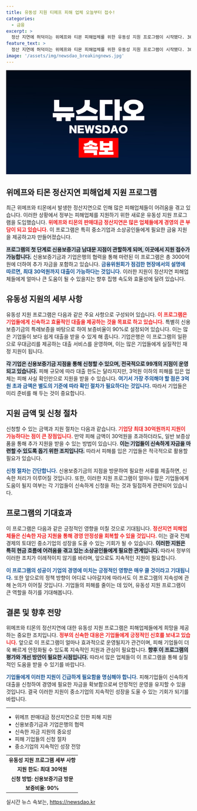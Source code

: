 ```yaml
---
title: 유동성 지원 티메프 피해 업체 오늘부터 접수!
categories:
  - 금융
excerpt: >
  정산 지연에 허덕이는 위메프와 티몬 피해업체를 위한 유동성 지원 프로그램이 시작됐다. 3000억원 규모의 지원으로 최대 30억원 대출이 가능! 긴급한 경영난에 처한 업체들은 신속한 지원 신청이 필수!
feature_text: >
  정산 지연에 허덕이는 위메프와 티몬 피해업체를 위한 유동성 지원 프로그램이 시작됐다. 3000억원 규모의 지원으로 최대 30억원 대출이 가능! 긴급한 경영난에 처한 업체들은 신속한 지원 신청이 필수!
image: '/assets/img/newsdao_breakingnews.jpg'
---
```


<p><img src="/assets/img/newsdao_breakingnews.jpg" alt="bookingtag 속보" /></p>

<h2 data-ke-size="size26">위메프와 티몬 정산지연 피해업체 지원 프로그램</h2>

<p data-ke-size="size16">최근 위메프와 티몬에서 발생한 정산지연으로 인해 많은 피해업체들이 어려움을 겪고 있습니다. 이러한 상황에서 정부는 피해업체를 지원하기 위한 새로운 유동성 지원 프로그램을 도입했습니다. <b><span style="color: #ee2323;">위메프와 티몬의 판매대금 정산지연은 많은 업체들에게 경영의 큰 부담이 되고 있습니다.</span></b> 이 프로그램은 특히 중소기업과 소상공인들에게 필요한 금융 지원을 제공하고자 만들어졌습니다.</p>

<p data-ke-size="size16"><b><span style="background-color: #21538527;">프로그램의 첫 단계로 신용보증기금 남대문 지점이 관할하게 되며, 이곳에서 지원 접수가 가능합니다.</span></b> 신용보증기금과 기업은행의 협력을 통해 마련된 이 프로그램은 총 3000억원에 더하여 추가 자금을 포함하고 있습니다. <b><span style="color: #1a5490;">금융위원회가 점검한 현장에서의 설명에 따르면, 최대 30억원까지 대출이 가능하다는 것입니다.</span></b> 이러한 지원이 정산지연 피해업체들에게 얼마나 큰 도움이 될 수 있을지는 향후 집행 속도와 효율성에 달려 있습니다.</p>

<h2 data-ke-size="size26">유동성 지원의 세부 사항</h2>

<p data-ke-size="size16">유동성 지원 프로그램은 다음과 같은 주요 사항으로 구성되어 있습니다. <b><span style="color: #ee2323;">이 프로그램은 기업들에게 신속하고 효율적인 대출을 제공하는 것을 목표로 하고 있습니다.</span></b> 특별히 신용보증기금의 특례보증을 바탕으로 하여 보증비율이 90%로 설정되어 있습니다. 이는 많은 기업들이 보다 쉽게 대출을 받을 수 있게 해 줍니다. 기업은행은 이 프로그램의 일환으로 우대금리를 제공하는 대출 서비스를 운영하며, 이는 많은 기업들에게 실질적인 재정 지원이 됩니다.</p>

<p data-ke-size="size16"><b><span style="background-color: #21538527;">각 기업은 신용보증기금 지점을 통해 신청할 수 있으며, 전국적으로 99개의 지점이 운영되고 있습니다.</span></b> 피해 규모에 따라 대출 한도는 달라지지만, 3억원 이하의 피해를 입은 업체는 피해 사실 확인만으로 지원을 받을 수 있습니다. <b><span style="color: #1a5490;">여기서 가장 주의해야 할 점은 3억원 초과 금액은 별도의 기준에 따라 확인 절차가 필요하다는 것입니다.</span></b> 따라서 기업들은 미리 준비를 해 두는 것이 중요합니다.</p>

<h2 data-ke-size="size26">지원 금액 및 신청 절차</h2>

<p data-ke-size="size16">신청할 수 있는 금액과 지원 절차는 다음과 같습니다. <b><span style="color: #ee2323;">기업당 최대 30억원까지 지원이 가능하다는 점이 큰 장점입니다.</span></b> 만약 피해 금액이 30억원을 초과하더라도, 일반 보증상품을 통해 추가 지원을 받을 수 있는 방법이 있습니다. <b><span style="background-color: #21538527;">이는 기업들이 신속하게 자금을 마련할 수 있도록 돕기 위한 조치입니다.</span></b> 따라서 피해를 입은 기업들은 적극적으로 활용할 필요가 있습니다.</p>

<p data-ke-size="size16"><b><span style="color: #1a5490;">신청 절차는 간단합니다.</span></b> 신용보증기금의 지점을 방문하여 필요한 서류를 제출하면, 신속한 처리가 이루어질 것입니다. 또한, 이러한 지원 프로그램이 얼마나 많은 기업들에게 도움이 될지 여부는 각 기업들이 신속하게 신청을 하는 것과 밀접하게 관련되어 있습니다.</p>

<h2 data-ke-size="size26">프로그램의 기대효과</h2>

<p data-ke-size="size16">이 프로그램은 다음과 같은 긍정적인 영향을 미칠 것으로 기대됩니다. <b><span style="color: #ee2323;">정산지연 피해업체들은 신속한 자금 지원을 통해 경영 안정성을 회복할 수 있을 것입니다.</span></b> 이는 결국 전체 경제의 토대인 중소기업의 성장을 도울 수 있는 기회가 될 수 있습니다. <b><span style="background-color: #21538527;">이러한 지원은 특히 현금 흐름에 어려움을 겪고 있는 소상공인들에게 필요한 관계입니다.</span></b> 따라서 정부의 이러한 조치가 이례적이지 않기를 바라며, 앞으로도 지속적인 지원이 필요합니다.</p>

<p data-ke-size="size16"><b><span style="color: #1a5490;">이 프로그램의 성공이 기업의 경영에 미치는 긍정적인 영향은 매우 클 것이라고 기대됩니다.</span></b> 또한 앞으로의 정책 방향이 어디로 나아갈지에 따라서도 이 프로그램의 지속성에 관해 논의가 이어질 것입니다. 기업들의 피해를 줄이는 데 있어, 유동성 지원 프로그램이 큰 역할을 하기를 기대해봅니다.</p>

<h2 data-ke-size="size26">결론 및 향후 전망</h2>

<p data-ke-size="size16">위메프와 티몬의 정산지연에 대한 유동성 지원 프로그램은 피해업체들에게 희망을 제공하는 중요한 조치입니다. <b><span style="color: #ee2323;">정부의 신속한 대응은 기업들에게 긍정적인 신호를 보내고 있습니다.</span></b> 앞으로 이 프로그램이 얼마나 효과적으로 운영될지가 관건이며, 피해 기업들이 더욱 빠르게 안정화될 수 있도록 지속적인 지원과 관심이 필요합니다. <b><span style="background-color: #21538527;">향후 이 프로그램의 평가와 개선 방안이 필요한 시점입니다.</span></b> 따라서 많은 업체들이 이 프로그램을 통해 실질적인 도움을 받을 수 있기를 바랍니다.</p>

<p data-ke-size="size16"><b><span style="color: #1a5490;">기업들에게 이러한 지원이 긴급하게 필요함을 명심해야 합니다.</span></b> 피해기업들이 신속하게 대출을 신청하여 경영에 필요한 자금을 확보함으로써 안정적인 운영을 유지할 수 있을 것입니다. 결국 이러한 지원이 중소기업의 지속적인 성장을 도울 수 있는 기회가 되기를 바랍니다.</p>

<hr>

<ul>
    <li>위메프 판매대금 정산지연으로 인한 피해 지원</li>
    <li>신용보증기금과 기업은행의 협력</li>
    <li>신속한 자금 지원의 중요성</li>
    <li>피해 기업들의 신청 절차</li>
    <li>중소기업의 지속적인 성장 전망</li>
</ul>

<table>
  <tr>
    <td style="text-align: center; height: 17px;"><b>유동성 지원 프로그램 세부 사항</b></td>
  </tr>
  <tr>
    <td style="text-align: center; height: 17px;"><b>지원 한도: 최대 30억원</b></td>
  </tr>
  <tr>
    <td style="text-align: center; height: 17px;"><b>신청 방법: 신용보증기금 방문</b></td>
  </tr>
  <tr>
    <td style="text-align: center; height: 17px;"><b>보증비율: 90%</b></td>
  </tr>
</table>
실시간 뉴스 속보는, <a href="https://newsdao.kr" rel="dofollow">https://newsdao.kr</a>


